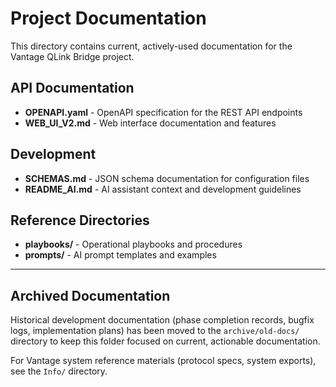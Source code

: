 # Project Documentation

This directory contains current, actively-used documentation for the Vantage QLink Bridge project.

## API Documentation

- **OPENAPI.yaml** - OpenAPI specification for the REST API endpoints
- **WEB_UI_V2.md** - Web interface documentation and features

## Development

- **SCHEMAS.md** - JSON schema documentation for configuration files
- **README_AI.md** - AI assistant context and development guidelines

## Reference Directories

- **playbooks/** - Operational playbooks and procedures
- **prompts/** - AI prompt templates and examples

---

## Archived Documentation

Historical development documentation (phase completion records, bugfix logs, implementation plans) has been moved to the `archive/old-docs/` directory to keep this folder focused on current, actionable documentation.

For Vantage system reference materials (protocol specs, system exports), see the `Info/` directory.
